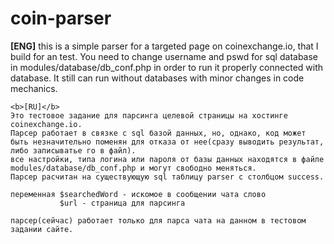 # coin-parser


<b>[ENG]</b>
	this is a simple parser for a targeted page on coinexchange.io, that I build for an test.
	You need to change username and pswd for sql database in modules/database/db_conf.php in order to run it properly connected with database. It still can run without databases with minor changes in code mechanics.
	

	<b>[RU]</b>
	Это тестовое задание для парсинга целевой страницы на хостинге coinexchange.io.
	Парсер работает в связке с sql базой данных, но, однако, код может быть незначительно поменян для отказа от нее(сразу выводить результат, либо записыватье го в файл).
	все настройки, типа логина или пароля от базы данных находятся в файле modules/database/db_conf.php и могут свободно меняться.
	Парсер расчитан на существующую sql таблицу parser с столбцом success.
	
	переменная $searchedWord - искомое в сообщении чата слово
			   $url - страница для парсинга
			   
	парсер(сейчас) работает только для парса чата на данном в тестовом задании сайте.
